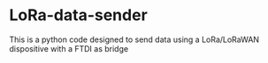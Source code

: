 # LoRa-data-sender
This is a python code designed to send data using a LoRa/LoRaWAN dispositive with a FTDI as bridge
